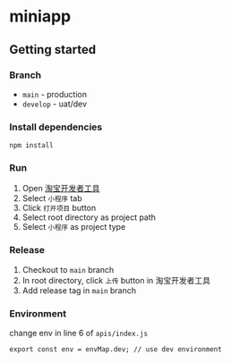 # miniapp



## Getting started


### Branch

- `main` - production
- `develop`  - uat/dev

### Install dependencies
```
npm install
```

### Run
1. Open [淘宝开发者工具](https://developer.taobao.com/?spm=a219a.15212435.0.0.5ca4669aNGD65d)
2. Select `小程序` tab
3. Click `打开项目` button
4. Select root directory as project path
5. Select `小程序` as project type

### Release

1. Checkout to `main` branch
2. In root directory, click `上传` button in 淘宝开发者工具
3. Add release tag in `main` branch

### Environment

change env in line 6 of `apis/index.js`
```
export const env = envMap.dev; // use dev environment
```
